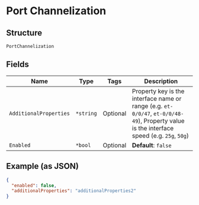 
# Port Channelization

## Structure

`PortChannelization`

## Fields

| Name | Type | Tags | Description |
|  --- | --- | --- | --- |
| `AdditionalProperties` | `*string` | Optional | Property key is the interface name or range (e.g. `et-0/0/47`, `et-0/0/48-49`), Property value is the interface speed (e.g. `25g`, `50g`) |
| `Enabled` | `*bool` | Optional | **Default**: `false` |

## Example (as JSON)

```json
{
  "enabled": false,
  "additionalProperties": "additionalProperties2"
}
```

